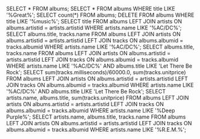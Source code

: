 SELECT * FROM albums;
SELECT * FROM albums WHERE title LIKE '%Great%';
SELECT count(*) FROM albums;
DELETE FROM albums WHERE title LIKE '%music%';
SELECT title FROM albums LEFT JOIN artists ON albums.artistid = artists.artistid WHERE artists.name LIKE '%AC/DC%';
SELECT albums.title, tracks.name FROM albums LEFT JOIN artists ON albums.artistid = artists.artistid LEFT JOIN tracks ON albums.albumid = tracks.albumid WHERE artists.name LIKE '%AC/DC%';
SELECT albums.title, tracks.name FROM albums LEFT JOIN artists ON albums.artistid = artists.artistid LEFT JOIN tracks ON albums.albumid = tracks.albumid WHERE artists.name LIKE '%AC/DC%' AND albums.title LIKE 'Let There Be Rock';
SELECT sum(tracks.milliseconds)/60000.0, sum(tracks.unitprice) FROM albums LEFT JOIN artists ON albums.artistid = artists.artistid LEFT JOIN tracks ON albums.albumid = tracks.albumid WHERE artists.name LIKE '%AC/DC%' AND albums.title LIKE 'Let There Be Rock';
SELECT artists.name, albums.title, sum(tracks.unitprice) FROM albums LEFT JOIN artists ON albums.artistid = artists.artistid LEFT JOIN tracks ON albums.albumid = tracks.albumid WHERE artists.name LIKE '%Deep Purple%';
SELECT artists.name, albums.title, tracks.name FROM albums LEFT JOIN artists ON albums.artistid = artists.artistid LEFT JOIN tracks ON albums.albumid = tracks.albumid WHERE artists.name LIKE '%R.E.M.%';
